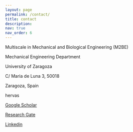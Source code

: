```yaml
---
layout: page
permalink: /contact/
title: contact
description:
nav: true
nav_order: 6
---
```


<i class="fa-solid fa-house"></i> Multiscale in Mechanical and Biological Engineering (M2BE)

Mechanical Engineering Department

University of Zaragoza

C/ Maria de Luna 3, 50018

Zaragoza, Spain

<i class="fa-solid fa-envelope"></i> hervas

<i class="ai ai-google-scholar-square ai-lg"></i> [Google Scholar](https://scholar.google.es/citations?user=jpt5wgwAAAAJ&hl=en&oi=ao)

<i class="fa-brands fa-researchgate"></i> [Research Gate](https://www.researchgate.net/profile/Silvia-Hervas-Raluy)

<i class="fa-brands fa-linkedin"></i> [Linkedin](https://www.linkedin.com/in/silviahervasraluy/)